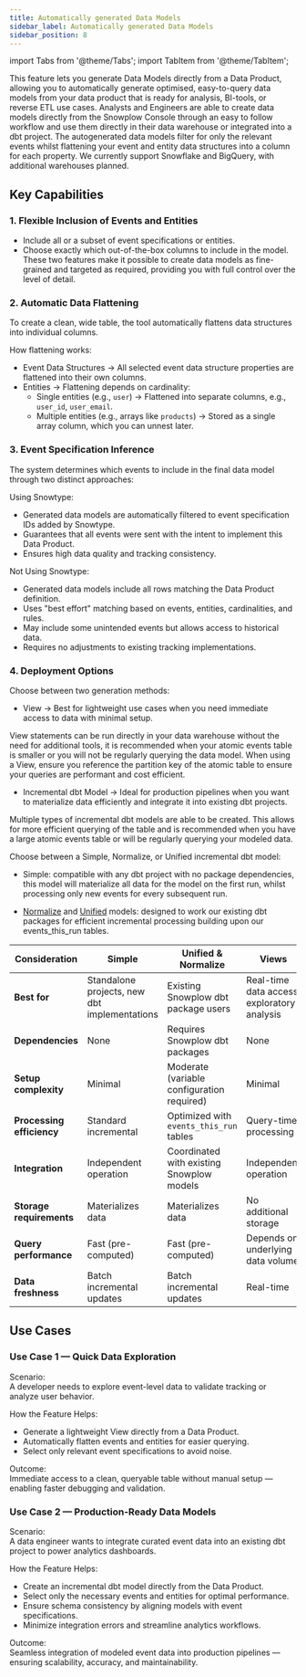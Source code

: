```yaml
---
title: Automatically generated Data Models
sidebar_label: Automatically generated Data Models
sidebar_position: 8
---
```

import Tabs from '@theme/Tabs';
import TabItem from '@theme/TabItem';

This feature lets you generate Data Models directly from a Data Product, allowing you to automatically generate optimised, easy-to-query data models from your data product that is ready for analysis, BI-tools, or reverse ETL use cases. Analysts and Engineers are able to create data models directly from the Snowplow Console through an easy to follow workflow and use them directly in their data warehouse or integrated into a dbt project. The autogenerated data models filter for only the relevant events whilst flattening your event and entity data structures into a column for each property. We currently support Snowflake and BigQuery, with additional warehouses planned.

## Key Capabilities

### 1. Flexible Inclusion of Events and Entities
- Include all or a subset of event specifications or entities.
- Choose exactly which out-of-the-box columns to include in the model.
These two features make it possible to create data models as fine-grained and targeted as required, providing you with full control over the level of detail.

### 2. Automatic Data Flattening
To create a clean, wide table, the tool automatically flattens data structures into individual columns.

How flattening works:
- Event Data Structures → All selected event data structure properties are flattened into their own columns.
- Entities → Flattening depends on cardinality:
  - Single entities (e.g., `user`) → Flattened into separate columns, e.g., `user_id`, `user_email`.
  - Multiple entities (e.g., arrays like `products`) → Stored as a single array column, which you can unnest later.

### 3. Event Specification Inference
The system determines which events to include in the final data model through two distinct approaches:

Using Snowtype:
- Generated data models are automatically filtered to event specification IDs added by Snowtype.
- Guarantees that all events were sent with the intent to implement this Data Product.
- Ensures high data quality and tracking consistency.

Not Using Snowtype:
- Generated data models include all rows matching the Data Product definition.
- Uses "best effort" matching based on events, entities, cardinalities, and rules.
- May include some unintended events but allows access to historical data.
- Requires no adjustments to existing tracking implementations.

### 4. Deployment Options
Choose between two generation methods:

- View → Best for lightweight use cases when you need immediate access to data with minimal setup.

View statements can be run directly in your data warehouse without the need for additional tools, it is recommended when your atomic events table is smaller or you will not be regularly querying the data model. When using a View, ensure you reference the partition key of the atomic table to ensure your queries are performant and cost efficient.

- Incremental dbt Model → Ideal for production pipelines when you want to materialize data efficiently and integrate it into existing dbt projects.

Multiple types of incremental dbt models are able to be created. This allows for more efficient querying of the table and is recommended when you have a large atomic events table or will be regularly querying your modeled data.

Choose between a Simple, Normalize, or Unified incremental dbt model:

- Simple: compatible with any dbt project with no package dependencies, this model will materialize all data for the model on the first run, whilst processing only new events for every subsequent run.

- [Normalize](https://docs.snowplow.io/docs/modeling-your-data/modeling-your-data-with-dbt/dbt-models/dbt-normalize-data-model/) and [Unified](https://docs.snowplow.io/docs/modeling-your-data/modeling-your-data-with-dbt/dbt-models/dbt-unified-data-model/) models: designed to work our existing dbt packages for efficient incremental processing building upon our events_this_run tables.


| Consideration | Simple | Unified & Normalize | Views |
|---------------|--------|--------------------| ------|
| **Best for** | Standalone projects, new dbt implementations | Existing Snowplow dbt package users | Real-time data access, exploratory analysis |
| **Dependencies** | None | Requires Snowplow dbt packages | None |
| **Setup complexity** | Minimal | Moderate (variable configuration required) | Minimal |
| **Processing efficiency** | Standard incremental | Optimized with `events_this_run` tables | Query-time processing |
| **Integration** | Independent operation | Coordinated with existing Snowplow models | Independent operation |
| **Storage requirements** | Materializes data | Materializes data | No additional storage |
| **Query performance** | Fast (pre-computed) | Fast (pre-computed) | Depends on underlying data volume |
| **Data freshness** | Batch incremental updates | Batch incremental updates | Real-time |

## Use Cases

### Use Case 1 — Quick Data Exploration
Scenario:  
A developer needs to explore event-level data to validate tracking or analyze user behavior.

How the Feature Helps:
- Generate a lightweight View directly from a Data Product.
- Automatically flatten events and entities for easier querying.
- Select only relevant event specifications to avoid noise.

Outcome:  
Immediate access to a clean, queryable table without manual setup — enabling faster debugging and validation.

### Use Case 2 — Production-Ready Data Models
Scenario:  
A data engineer wants to integrate curated event data into an existing dbt project to power analytics dashboards.

How the Feature Helps:
- Create an incremental dbt model directly from the Data Product.
- Select only the necessary events and entities for optimal performance.
- Ensure schema consistency by aligning models with event specifications.
- Minimize integration errors and streamline analytics workflows.

Outcome:  
Seamless integration of modeled event data into production pipelines — ensuring scalability, accuracy, and maintainability.